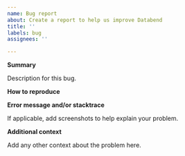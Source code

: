 ```yaml
---
name: Bug report
about: Create a report to help us improve Databend
title: ''
labels: bug
assignees: ''

---
```


**Summary**

Description for this bug.

**How to reproduce**

**Error message and/or stacktrace**

If applicable, add screenshots to help explain your problem.

**Additional context**

Add any other context about the problem here.
